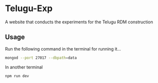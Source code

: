 # Telugu-Exp

A website that conducts the experiments for the Telugu RDM construction

## Usage

Run the following command in the terminal for running it...

```bash
mongod --port 27017 --dbpath=data
```

In another terminal

```bash
npm run dev
```
